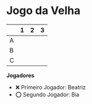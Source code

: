 # Jogo da Velha

|   | 1 | 2 | 3 |
|---|---|---|---|
| A |   |   |   |
| B |   |   |   |
| C |   |   |   |

**Jogadores**

- ❌ Primeiro Jogador:
Beatriz 
- ⭕ Segundo Jogador:
Bia